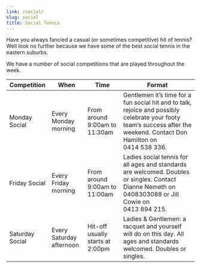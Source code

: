 ```yaml
---
link: /social/
slug: social
title: Social Tennis
---
```


Have you always fancied a casual (or sometimes competitive) hit of tennis?  Well look no further because we have some of the best social tennis in the eastern suburbs.

We have a number of social competitions that are played throughout the week. 

| Competition     | When                     | Time                             | Format  |
|-----------------|--------------------------|----------------------------------|----------------------------------------------------------------------------------------------------------------------------------------------------------------------|
| Monday Social   | Every Monday morning     | From around 9:00am to 11:30am     | Gentlemen it’s time for a fun social hit and to talk, rejoice and possibly celebrate your footy team’s success after the weekend. Contact Don Hamilton on 0414&nbsp;538&nbsp;336. |
| Friday Social   | Every Friday morning     | From around 9:00am to 11:00am     | Ladies social tennis for all ages and standards are welcomed. Doubles or singles. Contact Dianne Nemeth on 0408303088 or Jill Cowie on 0413&nbsp;894&nbsp;215.        |
| Saturday Social | Every Saturday afternoon | Hit-off usually starts at 2:00pm | Ladies & Gentlemen: a racquet and yourself will do on this day. All ages and standards welcomed. Doubles or singles.          |
